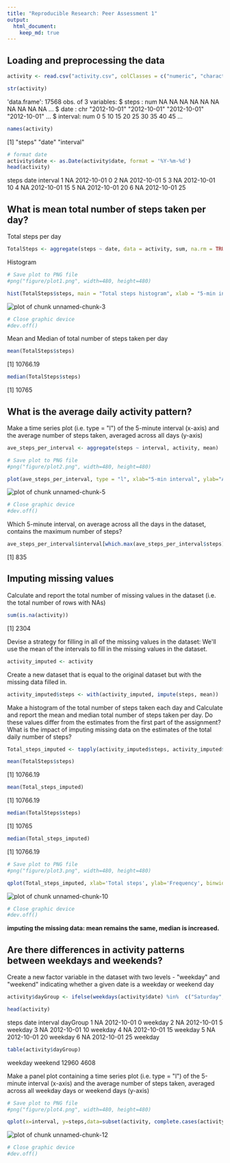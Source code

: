 ```yaml
---
title: "Reproducible Research: Peer Assessment 1"
output: 
  html_document:
    keep_md: true
---
```






## Loading and preprocessing the data


```r
activity <- read.csv("activity.csv", colClasses = c("numeric", "character",  "numeric"))

str(activity)
```

'data.frame':	17568 obs. of  3 variables:
 $ steps   : num  NA NA NA NA NA NA NA NA NA NA ...
 $ date    : chr  "2012-10-01" "2012-10-01" "2012-10-01" "2012-10-01" ...
 $ interval: num  0 5 10 15 20 25 30 35 40 45 ...

```r
names(activity)
```

[1] "steps"    "date"     "interval"

```r
# format date
activity$date <- as.Date(activity$date, format = '%Y-%m-%d')
head(activity)
```

  steps       date interval
1    NA 2012-10-01        0
2    NA 2012-10-01        5
3    NA 2012-10-01       10
4    NA 2012-10-01       15
5    NA 2012-10-01       20
6    NA 2012-10-01       25

## What is mean total number of steps taken per day?

Total steps per day

```r
TotalSteps <- aggregate(steps ~ date, data = activity, sum, na.rm = TRUE)
```

Histogram

```r
# Save plot to PNG file
#png("figure/plot1.png", width=480, height=480)

hist(TotalSteps$steps, main = "Total steps histogram", xlab = "5-min interval", col = "yellow")
```

![plot of chunk unnamed-chunk-3](figure/unnamed-chunk-3-1.png) 

```r
# Close graphic device
#dev.off()
```




Mean and Median of total number of steps taken per day

```r
mean(TotalSteps$steps)
```

[1] 10766.19

```r
median(TotalSteps$steps)
```

[1] 10765


## What is the average daily activity pattern?
Make a time series plot (i.e. type = "l") of the 5-minute interval (x-axis) and the average number of steps taken, averaged across all days (y-axis)

```r
ave_steps_per_interval <- aggregate(steps ~ interval, activity, mean)

# Save plot to PNG file
#png("figure/plot2.png", width=480, height=480)

plot(ave_steps_per_interval, type = "l", xlab="5-min interval", ylab="Average Steps per interval", main="average number of steps taken, averaged across all days")
```

![plot of chunk unnamed-chunk-5](figure/unnamed-chunk-5-1.png) 

```r
# Close graphic device
#dev.off()
```

Which 5-minute interval, on average across all the days in the dataset, contains the maximum number of steps?

```r
ave_steps_per_interval$interval[which.max(ave_steps_per_interval$steps)]
```

[1] 835

## Imputing missing values

Calculate and report the total number of missing values in the dataset (i.e. the total number of rows with NAs)

```r
sum(is.na(activity))
```

[1] 2304

Devise a strategy for filling in all of the missing values in the dataset:
We'll use the mean of the intervals to fill in the missing values in the dataset.

```r
activity_imputed <- activity
```

Create a new dataset that is equal to the original dataset but with the missing data filled in.

```r
activity_imputed$steps <- with(activity_imputed, impute(steps, mean))
```

Make a histogram of the total number of steps taken each day and Calculate and report the mean and median total number of steps taken per day. Do these values differ from the estimates from the first part of the assignment? What is the impact of imputing missing data on the estimates of the total daily number of steps?

```r
Total_steps_imputed <- tapply(activity_imputed$steps, activity_imputed$date, sum)

mean(TotalSteps$steps)
```

[1] 10766.19

```r
mean(Total_steps_imputed)
```

[1] 10766.19

```r
median(TotalSteps$steps)
```

[1] 10765

```r
median(Total_steps_imputed)
```

[1] 10766.19

```r
# Save plot to PNG file
#png("figure/plot3.png", width=480, height=480)

qplot(Total_steps_imputed, xlab='Total steps', ylab='Frequency', binwidth = 2000)
```

![plot of chunk unnamed-chunk-10](figure/unnamed-chunk-10-1.png) 

```r
# Close graphic device
#dev.off()
```

**imputing the missing data:  mean remains the same, median is increased.**

## Are there differences in activity patterns between weekdays and weekends?

Create a new factor variable in the dataset with two levels - "weekday" and "weekend" indicating whether a given date is a weekday or weekend day

```r
activity$dayGroup <- ifelse(weekdays(activity$date) %in%  c("Saturday", "Sunday"),'weekend','weekday')

head(activity)
```

  steps       date interval dayGroup
1    NA 2012-10-01        0  weekday
2    NA 2012-10-01        5  weekday
3    NA 2012-10-01       10  weekday
4    NA 2012-10-01       15  weekday
5    NA 2012-10-01       20  weekday
6    NA 2012-10-01       25  weekday

```r
table(activity$dayGroup)
```


weekday weekend 
  12960    4608 

Make a panel plot containing a time series plot (i.e. type = "l") of the 5-minute interval (x-axis) and the average number of steps taken, averaged across all weekday days or weekend days (y-axis)

```r
# Save plot to PNG file
#png("figure/plot4.png", width=480, height=480)

qplot(x=interval, y=steps,data=subset(activity, complete.cases(activity)),geom='smooth', stat='summary', fun.y=mean) + facet_grid(dayGroup~.) + facet_wrap(~dayGroup,nrow=2) + theme(strip.background = element_rect(fill="purple")) + labs(title='Ave #steps taken, averaged across all weekday or weekend days')
```

![plot of chunk unnamed-chunk-12](figure/unnamed-chunk-12-1.png) 

```r
# Close graphic device
#dev.off()
```


